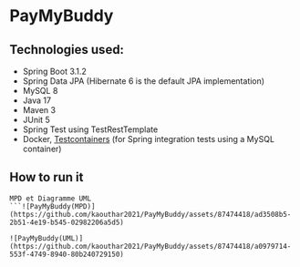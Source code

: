 # PayMyBuddy


## Technologies used:
* Spring Boot 3.1.2
* Spring Data JPA (Hibernate 6 is the default JPA implementation)
* MySQL 8
* Java 17
* Maven 3
* JUnit 5
* Spring Test using TestRestTemplate
* Docker, [Testcontainers](https://testcontainers.com/) (for Spring integration tests using a MySQL container)

## How to run it
```
MPD et Diagramme UML
```![PayMyBuddy(MPD)](https://github.com/kaouthar2021/PayMyBuddy/assets/87474418/ad3508b5-2b51-4e19-b545-02982206a5d5)

![PayMyBuddy(UML)](https://github.com/kaouthar2021/PayMyBuddy/assets/87474418/a0979714-553f-4749-8940-80b240729150)



